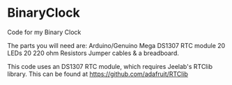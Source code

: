 # BinaryClock
Code for my Binary Clock

The parts you will need are:
Arduino/Genuino Mega
DS1307 RTC module
20 LEDs
20 220 ohm Resistors
Jumper cables & a breadboard. 


This code uses an DS1307 RTC module, which requires Jeelab's RTClib library. This can be found at https://github.com/adafruit/RTClib
